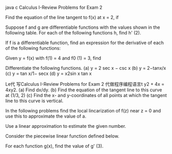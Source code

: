 java c Calculus I-Review Problems for Exam 2

Find the equation of the line tangent to f(x) at x = 2, if

Suppose f and g are differentiable functions with the values shown in the following table. For each of the following functions h, find h' (2).

If f is a differentiable function, find an expression for the derivative of each of the following functions:

Given y = f(x) with f(1) = 4 and f0 (1) = 3, find

Differentiate the following functions. (a) y = 2 sec x − csc x (b) y = 2−tanx/x (c) y = tan x/1− secx (d) y = x2sin x tan x

Le代 写Calculus I-Review Problems for Exam 2 代做程序编程语言t y2 + 4x = 4xy2. (a) Find dx/dy. (b) Find the equation of the tangent line to this curve at (1/3, 2) (c) Find the x- and y-coordinates of all points at which the tangent line to this curve is vertical.

In the following problems find the local lincarization of f(z) near z = 0 and use this to approximate the value of a.

Use a linear approximation to estimate the given number.

Consider the piecewise linear function defined below.

For each function g(x), find the value of g' (3).
